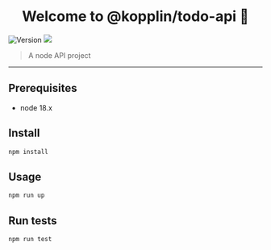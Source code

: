 <h1 align="center">Welcome to @kopplin/todo-api 👋</h1>
<p>
  <img alt="Version" src="https://img.shields.io/badge/version-1.0.0-blue.svg?cacheSeconds=2592000" />
  <img src="https://img.shields.io/badge/node-18.x-blue.svg" />
</p>

> A node API project

---

## Prerequisites

- node 18.x

## Install

```sh
npm install
```

## Usage

```sh
npm run up
```

## Run tests

```sh
npm run test
```
